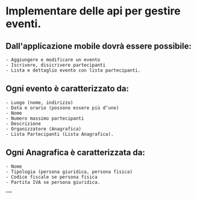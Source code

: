# Implementare delle api per gestire eventi.


## Dall'applicazione mobile dovrà essere possibile:

    - Aggiungere e modificare un evento
    - Iscrivere, disicrivere partecipanti
    - Lista e dettaglio evento con lista partecipanti.



## Ogni evento è caratterizzato da:

    - Luogo (nome, indirizzo)
    - Data e orario (possono essere più d’uno)
    - Nome
    - Numero massimo partecipanti
    - Descrizione
    - Organizzatore (Anagrafica)
    - Lista Partecipanti (Lista Anagrafica).



## Ogni Anagrafica è caratterizzata da:

    - Nome
    - Tipologia (persona giuridica, persona fisica)
    - Codice fiscale se persona fisica
    - Partita IVA se persona giuridica.
''''
